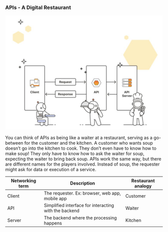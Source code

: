 ### __APIs - A Digital Restaurant__

![alt text](assets/image.png)

You can think of APIs as being like a waiter at a restaurant, serving as a go-between for the customer and the kitchen. A customer who wants soup doesn’t go into the kitchen to cook. They don’t even have to know how to make soup! They only have to know how to ask the waiter for soup, expecting the waiter to bring back soup. APIs work the same way, but there are different names for the players involved. Instead of soup, the requester might ask for data or execution of a service.

| Networking term | Description | Restaurant analogy |
|-----------------|-------------|--------------------|
| Client          | The requester. Ex: browser, web app, mobile app | Customer |
| API             | Simplified interface for interacting with the backend | Waiter |
| Server          | The backend where the processing happens | Kitchen |
